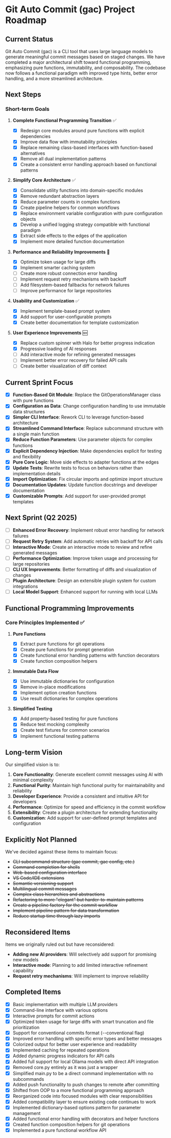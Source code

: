 # Git Auto Commit (gac) Project Roadmap

## Current Status

Git Auto Commit (gac) is a CLI tool that uses large language models to generate meaningful commit messages based on staged changes. We have completed a major architectural shift toward functional programming, emphasizing pure functions, immutability, and composability. The codebase now follows a functional paradigm with improved type hints, better error handling, and a more streamlined architecture.

## Next Steps

### Short-term Goals

1. **Complete Functional Programming Transition** ✅

   - [x] Redesign core modules around pure functions with explicit dependencies
   - [x] Improve data flow with immutability principles
   - [x] Replace remaining class-based interfaces with function-based alternatives
   - [x] Remove all dual implementation patterns
   - [x] Create a consistent error handling approach based on functional patterns

2. **Simplify Core Architecture** ✅

   - [x] Consolidate utility functions into domain-specific modules
   - [x] Remove redundant abstraction layers
   - [x] Reduce parameter counts in complex functions
   - [x] Create pipeline helpers for common workflows
   - [x] Replace environment variable configuration with pure configuration objects
   - [x] Develop a unified logging strategy compatible with functional paradigm
   - [x] Extract side effects to the edges of the application
   - [x] Implement more detailed function documentation

3. **Performance and Reliability Improvements** 🔄

   - [x] Optimize token usage for large diffs
   - [x] Implement smarter caching system
   - [ ] Create more robust connection error handling
   - [ ] Implement request retry mechanisms with backoff
   - [ ] Add filesystem-based fallbacks for network failures
   - [ ] Improve performance for large repositories

4. **Usability and Customization** ✅

   - [x] Implement template-based prompt system
   - [x] Add support for user-configurable prompts
   - [x] Create better documentation for template customization

5. **User Experience Improvements** 🆕

   - [x] Replace custom spinner with Halo for better progress indication
   - [x] Progressive loading of AI responses
   - [ ] Add interactive mode for refining generated messages
   - [ ] Implement better error recovery for failed API calls
   - [ ] Create better visualization of diff context

## Current Sprint Focus

- [x] **Function-Based Git Module**: Replace the GitOperationsManager class with pure functions
- [x] **Configuration as Data**: Change configuration handling to use immutable data structures
- [x] **Simpler CLI Interface**: Rework CLI to leverage function-based architecture
- [x] **Streamlined Command Interface**: Replace subcommand structure with a single main function
- [x] **Reduce Function Parameters**: Use parameter objects for complex functions
- [x] **Explicit Dependency Injection**: Make dependencies explicit for testing and flexibility
- [x] **Pure Core Logic**: Move side effects to adapter functions at the edges
- [x] **Update Tests**: Rewrite tests to focus on behaviors rather than implementation details
- [x] **Import Optimization**: Fix circular imports and optimize import structure
- [x] **Documentation Updates**: Update function docstrings and developer documentation
- [x] **Customizable Prompts**: Add support for user-provided prompt templates

## Next Sprint (Q2 2025)

- [ ] **Enhanced Error Recovery**: Implement robust error handling for network failures
- [ ] **Request Retry System**: Add automatic retries with backoff for API calls
- [ ] **Interactive Mode**: Create an interactive mode to review and refine generated messages
- [ ] **Performance Optimization**: Improve token usage and processing for large repositories
- [ ] **CLI UX Improvements**: Better formatting of diffs and visualization of changes
- [ ] **Plugin Architecture**: Design an extensible plugin system for custom integrations
- [ ] **Local Model Support**: Enhanced support for running with local LLMs

## Functional Programming Improvements

### Core Principles Implemented ✅

1. **Pure Functions**

   - [x] Extract pure functions for git operations
   - [x] Create pure functions for prompt generation
   - [x] Create functional error handling patterns with function decorators
   - [x] Create function composition helpers

2. **Immutable Data Flow**

   - [x] Use immutable dictionaries for configuration
   - [x] Remove in-place modifications
   - [x] Implement option creation functions
   - [x] Use result dictionaries for complex operations

3. **Simplified Testing**
   - [x] Add property-based testing for pure functions
   - [x] Reduce test mocking complexity
   - [x] Create test fixtures for common scenarios
   - [x] Implement functional testing patterns

## Long-term Vision

Our simplified vision is to:

1. **Core Functionality**: Generate excellent commit messages using AI with minimal complexity
2. **Functional Purity**: Maintain high functional purity for maintainability and reliability
3. **Developer Experience**: Provide a consistent and intuitive API for developers
4. **Performance**: Optimize for speed and efficiency in the commit workflow
5. **Extensibility**: Create a plugin architecture for extending functionality
6. **Customization**: Add support for user-defined prompt templates and configuration

## Explicitly Not Planned

We've decided against these items to maintain focus:

- ~~CLI subcommand structure (gac commit, gac config, etc.)~~
- ~~Command completion for shells~~
- ~~Web-based configuration interface~~
- ~~VS Code/IDE extensions~~
- ~~Semantic versioning support~~
- ~~Multilingual commit messages~~
- ~~Complex class hierarchies and abstractions~~
- ~~Refactoring to more "elegant" but harder-to-maintain patterns~~
- ~~Create a pipeline factory for the commit workflow~~
- ~~Implement pipeline pattern for data transformation~~
- ~~Reduce startup time through lazy imports~~

## Reconsidered Items

Items we originally ruled out but have reconsidered:

- **Adding new AI providers**: Will selectively add support for promising new models
- **Interactive mode**: Planning to add limited interactive refinement capability
- **Request retry mechanisms**: Will implement to improve reliability

## Completed Items

- [x] Basic implementation with multiple LLM providers
- [x] Command-line interface with various options
- [x] Interactive prompts for commit actions
- [x] Optimized token usage for large diffs with smart truncation and file prioritization
- [x] Support for conventional commits format (--conventional flag)
- [x] Improved error handling with specific error types and better messages
- [x] Colorized output for better user experience and readability
- [x] Implemented caching for repeated operations
- [x] Added dynamic progress indicators for API calls
- [x] Added full support for local Ollama models with direct API integration
- [x] Removed core.py entirely as it was just a wrapper
- [x] Simplified main.py to be a direct command implementation with no subcommands
- [x] Added push functionality to push changes to remote after committing
- [x] Shifted from OOP to a more functional programming approach
- [x] Reorganized code into focused modules with clear responsibilities
- [x] Added compatibility layer to ensure existing code continues to work
- [x] Implemented dictionary-based options pattern for parameter management
- [x] Added functional error handling with decorators and helper functions
- [x] Created function composition helpers for git operations
- [x] Implemented a pure functional workflow API
